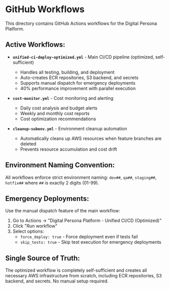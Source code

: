 # GitHub Workflows

This directory contains GitHub Actions workflows for the Digital Persona Platform.

## Active Workflows:

- **`unified-ci-deploy-optimized.yml`** - Main CI/CD pipeline (optimized, self-sufficient)
  - Handles all testing, building, and deployment
  - Auto-creates ECR repositories, S3 backend, and secrets
  - Supports manual dispatch for emergency deployments
  - 40% performance improvement with parallel execution
- **`cost-monitor.yml`** - Cost monitoring and alerting

  - Daily cost analysis and budget alerts
  - Weekly and monthly cost reports
  - Cost optimization recommendations

- **`cleanup-subenv.yml`** - Environment cleanup automation
  - Automatically cleans up AWS resources when feature branches are deleted
  - Prevents resource accumulation and cost drift

## Environment Naming Convention:

All workflows enforce strict environment naming: `dev##`, `qa##`, `staging##`, `hotfix##` where `##` is exactly 2 digits (01-99).

## Emergency Deployments:

Use the manual dispatch feature of the main workflow:

1. Go to Actions → "Digital Persona Platform - Unified CI/CD (Optimized)"
2. Click "Run workflow"
3. Select options:
   - `force_deploy: true` - Force deployment even if tests fail
   - `skip_tests: true` - Skip test execution for emergency deployments

## Single Source of Truth:

The optimized workflow is completely self-sufficient and creates all necessary AWS infrastructure from scratch, including ECR repositories, S3 backend, and secrets. No manual setup required.
